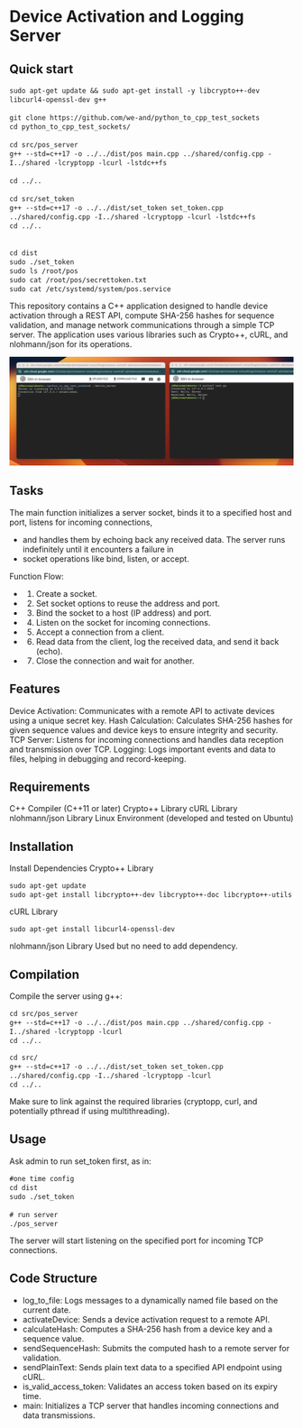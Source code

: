 # Device Activation and Logging Server
## Quick start

```
sudo apt-get update && sudo apt-get install -y libcrypto++-dev libcurl4-openssl-dev g++

git clone https://github.com/we-and/python_to_cpp_test_sockets  
cd python_to_cpp_test_sockets/

cd src/pos_server
g++ --std=c++17 -o ../../dist/pos main.cpp ../shared/config.cpp -I../shared -lcryptopp -lcurl -lstdc++fs
 
cd ../..

cd src/set_token
g++ --std=c++17 -o ../../dist/set_token set_token.cpp ../shared/config.cpp -I../shared -lcryptopp -lcurl -lstdc++fs
cd ../..


cd dist
sudo ./set_token
sudo ls /root/pos
sudo cat /root/pos/secrettoken.txt
sudo cat /etc/systemd/system/pos.service 
```

This repository contains a C++ application designed to handle device activation through a REST API, compute SHA-256 hashes for sequence validation, and manage network communications through a simple TCP server. The application uses various libraries such as Crypto++, cURL, and nlohmann/json for its operations.

![](https://github.com/we-and/python_to_cpp_test_sockets/blob/main/screenshot.png?raw=true)


## Tasks
The main function initializes a server socket, binds it to a specified host and port, listens for incoming connections,
 * and handles them by echoing back any received data. The server runs indefinitely until it encounters a failure in
 * socket operations like bind, listen, or accept.

Function Flow:
 * 1. Create a socket.
 * 2. Set socket options to reuse the address and port.
 * 3. Bind the socket to a host (IP address) and port.
 * 4. Listen on the socket for incoming connections.
 * 5. Accept a connection from a client.
 * 6. Read data from the client, log the received data, and send it back (echo).
 * 7. Close the connection and wait for another.

## Features
Device Activation: Communicates with a remote API to activate devices using a unique secret key.
Hash Calculation: Calculates SHA-256 hashes for given sequence values and device keys to ensure integrity and security.
TCP Server: Listens for incoming connections and handles data reception and transmission over TCP.
Logging: Logs important events and data to files, helping in debugging and record-keeping.

## Requirements
C++ Compiler (C++11 or later)
Crypto++ Library
cURL Library
nlohmann/json Library
Linux Environment (developed and tested on Ubuntu)

## Installation
Install Dependencies
Crypto++ Library

```
sudo apt-get update
sudo apt-get install libcrypto++-dev libcrypto++-doc libcrypto++-utils
```

cURL Library
```
sudo apt-get install libcurl4-openssl-dev
```

nlohmann/json Library
Used but no need to add dependency.

## Compilation
Compile the server using g++:

```
cd src/pos_server
g++ --std=c++17 -o ../../dist/pos main.cpp ../shared/config.cpp -I../shared -lcryptopp -lcurl
cd ../..
```
```
cd src/
g++ --std=c++17 -o ../../dist/set_token set_token.cpp ../shared/config.cpp -I../shared -lcryptopp -lcurl
cd ../..
```

Make sure to link against the required libraries (cryptopp, curl, and potentially pthread if using multithreading).

## Usage
Ask admin to run set_token first, as in:
```
#one time config
cd dist
sudo ./set_token

# run server
./pos_server
```



The server will start listening on the specified port for incoming TCP connections.

## Code Structure
 - log_to_file: Logs messages to a dynamically named file based on the current date.
 - activateDevice: Sends a device activation request to a remote API.
 - calculateHash: Computes a SHA-256 hash from a device key and a sequence value.
 - sendSequenceHash: Submits the computed hash to a remote server for validation.
 - sendPlainText: Sends plain text data to a specified API endpoint using cURL.
 - is_valid_access_token: Validates an access token based on its expiry time.
 - main: Initializes a TCP server that handles incoming connections and data transmissions.
